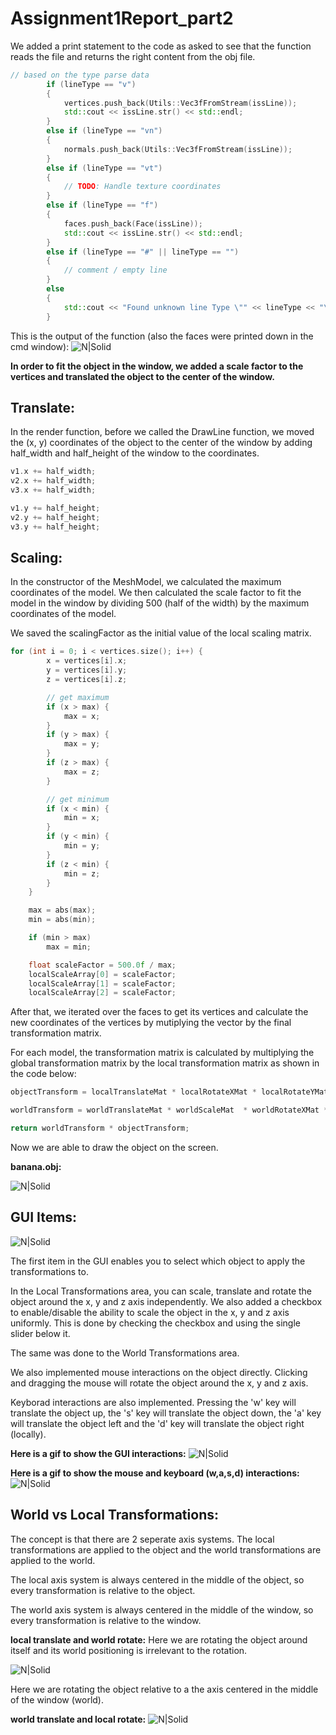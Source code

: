 # Assignment1Report_part2

We added a print statement to the code as asked to see that the function reads the file and returns the right content from the obj file.

```c++
// based on the type parse data
		if (lineType == "v")
		{
			vertices.push_back(Utils::Vec3fFromStream(issLine));
            std::cout << issLine.str() << std::endl;
		}
		else if (lineType == "vn")
		{
			normals.push_back(Utils::Vec3fFromStream(issLine));
		}
		else if (lineType == "vt")
		{
			// TODO: Handle texture coordinates
		}
		else if (lineType == "f")
		{
			faces.push_back(Face(issLine));
            std::cout << issLine.str() << std::endl;
		}
		else if (lineType == "#" || lineType == "")
		{
			// comment / empty line
		}
		else
		{
			std::cout << "Found unknown line Type \"" << lineType << "\"";
		}
```
This is the output of the function (also the faces were printed down in the cmd window):
![N|Solid](Assignment1B/objPrint.png)


**In order to fit the object in the window, we added a scale factor to the vertices and translated the object to the center of the window.**

##

## Translate:
In the render function, before we called the DrawLine function, we moved the (x, y) coordinates of the object to the center of the window by adding half_width and half_height of the window to the coordinates.
```c++
v1.x += half_width;
v2.x += half_width;
v3.x += half_width;

v1.y += half_height;
v2.y += half_height;
v3.y += half_height;
```

## Scaling:
In the constructor of the MeshModel, we calculated the maximum coordinates of the model. We then calculated the scale factor to fit the model in the window by dividing 500 (half of the width) by the maximum coordinates of the model.

We saved the scalingFactor as the initial value of the local scaling matrix.
```c++
for (int i = 0; i < vertices.size(); i++) {
		x = vertices[i].x;
		y = vertices[i].y;
		z = vertices[i].z;

		// get maximum
		if (x > max) {
			max = x;
		}
		if (y > max) {
			max = y;
		}
		if (z > max) {
			max = z;
		}

		// get minimum
		if (x < min) {
			min = x;
		}
		if (y < min) {
			min = y;
		}
		if (z < min) {
			min = z;
		}
	}

	max = abs(max);
	min = abs(min);

	if (min > max)
		max = min;

	float scaleFactor = 500.0f / max;
	localScaleArray[0] = scaleFactor;
	localScaleArray[1] = scaleFactor;
	localScaleArray[2] = scaleFactor;
```


After that, we iterated over the faces to get its vertices and calculate the new coordinates of the vertices by mutiplying the vector by the final transformation matrix.

For each model, the transformation matrix is calculated by multiplying the global transformation matrix by the local transformation matrix as shown in the code below:

```c++
objectTransform = localTranslateMat * localRotateXMat * localRotateYMat * localRotateZMat * localScaleMat;

worldTransform = worldTranslateMat * worldScaleMat  * worldRotateXMat * worldRotateYMat * worldRotateZMat;

return worldTransform * objectTransform;
```

Now we are able to draw the object on the screen.

**banana.obj:**

![N|Solid](Assignment1B/banana.png)


## GUI Items:
![N|Solid](Assignment1B/UI_sliders.png)

The first item in the GUI enables you to select which object to apply the transformations to.

In the Local Transformations area, you can scale, translate and rotate the object around the x, y and z axis independently. We also added a checkbox to enable/disable the ability to scale the object in the x, y and z axis uniformly. This is done by checking the checkbox and using the single slider below it.

The same was done to the World Transformations area.

We also implemented mouse interactions on the object directly. Clicking and dragging the mouse will rotate the object around the x, y and z axis.

Keyborad interactions are also implemented. Pressing the 'w' key will translate the object up, the 's' key will translate the object down, the 'a' key will translate the object left and the 'd' key will translate the object right (locally).

**Here is a gif to show the GUI interactions:**
![N|Solid](Assignment1B/GUI_transformations.gif)


**Here is a gif to show the mouse and keyboard (w,a,s,d) interactions:**
![N|Solid](Assignment1B/mouse_keyboard_transformations.gif)

## World vs Local Transformations:

The concept is that there are 2 seperate axis systems. The local transformations are applied to the object and the world transformations are applied to the world.

The local axis system is always centered in the middle of the object, so every transformation is relative to the object.

The world axis system is always centered in the middle of the window, so every transformation is relative to the window.

**local translate and world rotate:**
Here we are rotating the object around itself and its world positioning is irrelevant to the rotation.

![N|Solid](Assignment1B/local_translate_world_rotate.gif)

Here we are rotating the object relative to a the axis centered in the middle of the window (world).

**world translate and local rotate:**
![N|Solid](Assignment1B/world_translate_local_rotate.gif)
